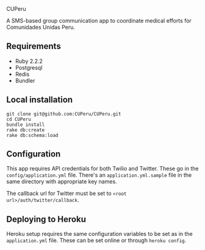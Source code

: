 CUPeru

A SMS-based group communication app to coordinate medical efforts for
Comunidades Unidas Peru.

Requirements
------------

- Ruby 2.2.2
- Postgresql
- Redis
- Bundler

Local installation
------------------

```
git clone git@github.com:CUPeru/CUPeru.git
cd CUPeru
bundle install
rake db:create
rake db:schema:load
```

Configuration
-------------

This app requires API credentials for both Twilio and Twitter. These go in the
`config/application.yml` file. There's an `application.yml.sample` file in the
same directory with appropriate key names.

The callback url for Twitter must be set to `<root url>/auth/twitter/callback`.


Deploying to Heroku
-------------------
Heroku setup requires the same configuration variables to be set as in the
`application.yml` file. These can be set online or through `heroku config`.
